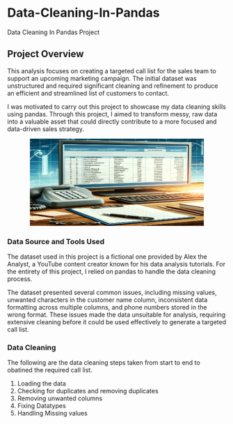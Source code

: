 # Data-Cleaning-In-Pandas
Data Cleaning In Pandas Project


## Project Overview
This analysis focuses on creating a targeted call list for the sales team to support an upcoming marketing campaign. The initial dataset was unstructured and required significant cleaning and refinement to produce an efficient and streamlined list of customers to contact.

I was motivated to carry out this project to showcase my data cleaning skills using pandas. Through this project, I aimed to transform messy, raw data into a valuable asset that could directly contribute to a more focused and data-driven sales strategy.


<!--![Alt text](CallList.png)-->

<p align="center">
  <img src="CallList.png" alt="Alt text" width="400" height="200"/>
</p>

### Data Source and Tools Used
The dataset used in this project is a fictional one provided by Alex the Analyst, a YouTube content creator known for his data analysis tutorials. For the entirety of this project, I relied on pandas to handle the data cleaning process.

The dataset presented several common issues, including missing values, unwanted characters in the customer name column, inconsistent data formatting across multiple columns, and phone numbers stored in the wrong format. These issues made the data unsuitable for analysis, requiring extensive cleaning before it could be used effectively to generate a targeted call list.

### Data Cleaning
The following are the data cleaning steps taken from start to end to obatined the required call list.
1. Loading the data
2. Checking for duplicates and removing duplicates
3. Removing unwanted columns
4. Fixing Datatypes
5. Handling Missing values



